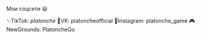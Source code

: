 Мои соцсети 😃

✨TikTok: _platonche_
🎁VK: platoncheofficial
🎉Instagram: platonche_game
🎮NewGrounds: PlatoncheGo
